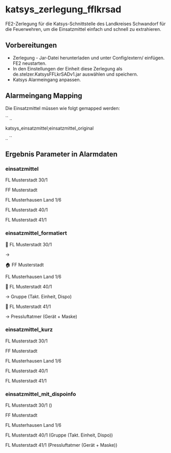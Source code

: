 # katsys_zerlegung_fflkrsad

FE2-Zerlegung für die Katsys-Schnittstelle des Landkreises Schwandorf für die Feuerwehren, um die Einsatzmittel einfach und schnell zu extrahieren.

## Vorbereitungen ##
- Zerlegung - Jar-Datei herunterladen und unter Config/extern/ einfügen. FE2 neustarten.
- In den Einstellungen der Einheit diese Zerlegung als de.stelzer.KatsysFFLkrSADv1.jar auswählen und speichern.
- Katsys Alarmeingang anpassen.

## Alarmeingang Mapping ##
Die Einsatzmittel müssen wie folgt gemapped werden:

``
..

katsys_einsatzmittel;einsatzmittel_original

..
``

## Ergebnis Parameter in Alarmdaten ##

### einsatzmittel ###

FL Musterstadt 30/1

FF Musterstadt

FL Musterhausen Land 1/6

FL Musterstadt 40/1

FL Musterstadt 41/1

### einsatzmittel_formatiert ###

🚒 FL Musterstadt 30/1

→

🏠 FF Musterstadt

FL Musterhausen Land 1/6

🚒 FL Musterstadt 40/1

→ Gruppe (Takt. Einheit, Dispo)

🚒 FL Musterstadt 41/1

→ Pressluftatmer (Gerät + Maske)

### einsatzmittel_kurz	###

FL Musterstadt 30/1

FF Musterstadt

FL Musterhausen Land 1/6

FL Musterstadt 40/1

FL Musterstadt 41/1

### einsatzmittel_mit_dispoinfo ###

FL Musterstadt 30/1 ()

FF Musterstadt

FL Musterhausen Land 1/6

FL Musterstadt 40/1 (Gruppe (Takt. Einheit, Dispo))

FL Musterstadt 41/1 (Pressluftatmer (Gerät + Maske))
